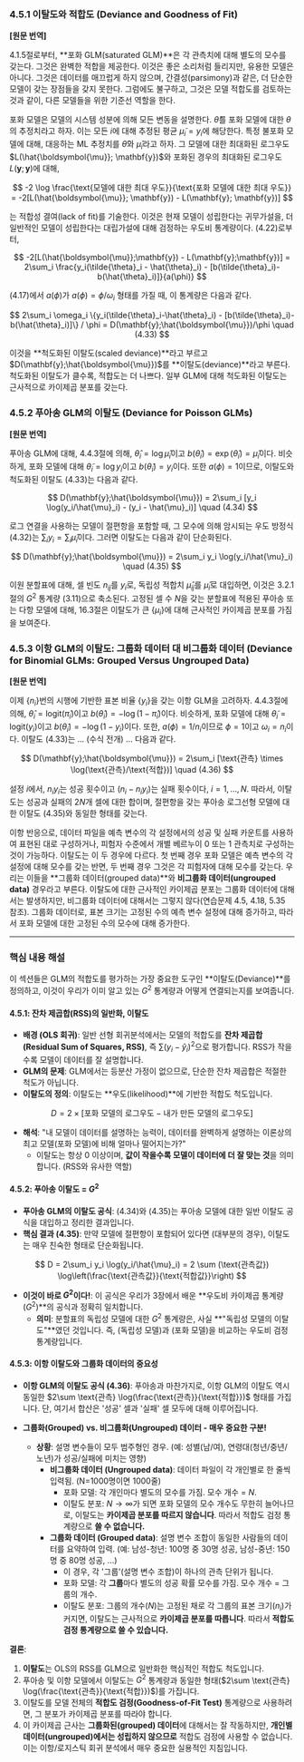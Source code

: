 ### **4.5.1 이탈도와 적합도 (Deviance and Goodness of Fit)**

**[원문 번역]**

4.1.5절로부터, **포화 GLM(saturated GLM)**은 각 관측치에 대해 별도의 모수를 갖는다. 그것은 완벽한 적합을 제공한다. 이것은 좋은 소리처럼 들리지만, 유용한 모델은 아니다. 그것은 데이터를 매끄럽게 하지 않으며, 간결성(parsimony)과 같은, 더 단순한 모델이 갖는 장점들을 갖지 못한다. 그럼에도 불구하고, 그것은 모델 적합도를 검토하는 것과 같이, 다른 모델들을 위한 기준선 역할을 한다.

포화 모델은 모델의 시스템 성분에 의해 모든 변동을 설명한다. $\tilde{\theta}$를 포화 모델에 대한 $\theta$의 추정치라고 하자. 이는 모든 $i$에 대해 추정된 평균 $\tilde{\mu}_i=y_i$에 해당한다. 특정 불포화 모델에 대해, 대응하는 ML 추정치를 $\hat{\theta}$와 $\hat{\mu}_i$라고 하자. 그 모델에 대한 최대화된 로그우도 $L(\hat{\boldsymbol{\mu}}; \mathbf{y})$와 포화된 경우의 최대화된 로그우도 $L(\mathbf{y}; \mathbf{y})$에 대해,

$$ -2 \log \frac{\text{모델에 대한 최대 우도}}{\text{포화 모델에 대한 최대 우도}} = -2[L(\hat{\boldsymbol{\mu}}; \mathbf{y}) - L(\mathbf{y}; \mathbf{y})] $$

는 적합성 결여(lack of fit)를 기술한다. 이것은 현재 모델이 성립한다는 귀무가설을, 더 일반적인 모델이 성립한다는 대립가설에 대해 검정하는 우도비 통계량이다. (4.22)로부터,

$$ -2[L(\hat{\boldsymbol{\mu}};\mathbf{y}) - L(\mathbf{y};\mathbf{y})] = 2\sum_i \frac{y_i(\tilde{\theta}_i - \hat{\theta}_i) - [b(\tilde{\theta}_i)-b(\hat{\theta}_i)]}{a(\phi)} $$

(4.17)에서 $a(\phi)$가 $a(\phi)=\phi/\omega_i$ 형태를 가질 때, 이 통계량은 다음과 같다.

$$ 2\sum_i \omega_i \{y_i(\tilde{\theta}_i-\hat{\theta}_i) - [b(\tilde{\theta}_i)-b(\hat{\theta}_i)]\} / \phi = D(\mathbf{y};\hat{\boldsymbol{\mu}})/\phi \quad (4.33) $$

이것을 **척도화된 이탈도(scaled deviance)**라고 부르고 $D(\mathbf{y};\hat{\boldsymbol{\mu}})$를 **이탈도(deviance)**라고 부른다. 척도화된 이탈도가 클수록, 적합도는 더 나쁘다. 일부 GLM에 대해 척도화된 이탈도는 근사적으로 카이제곱 분포를 갖는다.

### **4.5.2 푸아송 GLM의 이탈도 (Deviance for Poisson GLMs)**

**[원문 번역]**

푸아송 GLM에 대해, 4.4.3절에 의해, $\hat{\theta}_i = \log\hat{\mu}_i$이고 $b(\hat{\theta}_i)=\exp(\hat{\theta}_i)=\hat{\mu}_i$이다. 비슷하게, 포화 모델에 대해 $\tilde{\theta}_i=\log y_i$이고 $b(\tilde{\theta}_i)=y_i$이다. 또한 $a(\phi)=1$이므로, 이탈도와 척도화된 이탈도 (4.33)는 다음과 같다.

$$ D(\mathbf{y};\hat{\boldsymbol{\mu}}) = 2\sum_i [y_i \log(y_i/\hat{\mu}_i) - (y_i - \hat{\mu}_i)] \quad (4.34) $$

로그 연결을 사용하는 모델이 절편항을 포함할 때, 그 모수에 의해 암시되는 우도 방정식 (4.32)는 $\sum_i y_i = \sum_i \hat{\mu}_i$이다. 그러면 이탈도는 다음과 같이 단순화된다.

$$ D(\mathbf{y};\hat{\boldsymbol{\mu}}) = 2\sum_i y_i \log(y_i/\hat{\mu}_i) \quad (4.35) $$

이원 분할표에 대해, 셀 빈도 $n_{ij}$를 $y_i$로, 독립성 적합치 $\hat{\mu}_{ij}$를 $\hat{\mu}_i$로 대입하면, 이것은 3.2.1절의 $G^2$ 통계량 (3.11)으로 축소된다. 고정된 셀 수 $N$을 갖는 분할표에 적용된 푸아송 또는 다항 모델에 대해, 16.3절은 이탈도가 큰 $\{\mu_i\}$에 대해 근사적인 카이제곱 분포를 가짐을 보여준다.

### **4.5.3 이항 GLM의 이탈도: 그룹화 데이터 대 비그룹화 데이터 (Deviance for Binomial GLMs: Grouped Versus Ungrouped Data)**

**[원문 번역]**

이제 $\{n_i\}$번의 시행에 기반한 표본 비율 $\{y_i\}$을 갖는 이항 GLM을 고려하자. 4.4.3절에 의해, $\hat{\theta}_i=\text{logit}(\hat{\pi}_i)$이고 $b(\hat{\theta}_i)=-\log(1-\hat{\pi}_i)$이다. 비슷하게, 포화 모델에 대해 $\tilde{\theta}_i=\text{logit}(y_i)$이고 $b(\tilde{\theta}_i)=-\log(1-y_i)$이다. 또한, $a(\phi)=1/n_i$이므로 $\phi=1$이고 $\omega_i=n_i$이다. 이탈도 (4.33)는 ... (수식 전개) ... 다음과 같다.

$$ D(\mathbf{y};\hat{\boldsymbol{\mu}}) = 2\sum_i [\text{관측} \times \log(\text{관측}/\text{적합})] \quad (4.36) $$

설정 $i$에서, $n_i y_i$는 성공 횟수이고 $(n_i-n_i y_i)$는 실패 횟수이다, $i=1,\dots,N$. 따라서, 이탈도는 성공과 실패의 $2N$개 셀에 대한 합이며, 절편항을 갖는 푸아송 로그선형 모델에 대한 이탈도 (4.35)와 동일한 형태를 갖는다.

이항 반응으로, 데이터 파일을 예측 변수의 각 설정에서의 성공 및 실패 카운트를 사용하여 표현된 대로 구성하거나, 피험자 수준에서 개별 베르누이 0 또는 1 관측치로 구성하는 것이 가능하다. 이탈도는 이 두 경우에 다르다. 첫 번째 경우 포화 모델은 예측 변수의 각 설정에 대해 모수를 갖는 반면, 두 번째 경우 그것은 각 피험자에 대해 모수를 갖는다. 우리는 이들을 **그룹화 데이터(grouped data)**와 **비그룹화 데이터(ungrouped data)** 경우라고 부른다. 이탈도에 대한 근사적인 카이제곱 분포는 그룹화 데이터에 대해서는 발생하지만, 비그룹화 데이터에 대해서는 그렇지 않다(연습문제 4.5, 4.18, 5.35 참조). 그룹화 데이터로, 표본 크기는 고정된 수의 예측 변수 설정에 대해 증가하고, 따라서 포화 모델에 대한 고정된 수의 모수에 대해 증가한다.

---

### **핵심 내용 해설**

이 섹션들은 GLM의 적합도를 평가하는 가장 중요한 도구인 **이탈도(Deviance)**를 정의하고, 이것이 우리가 이미 알고 있는 $G^2$ 통계량과 어떻게 연결되는지를 보여줍니다.

#### **4.5.1: 잔차 제곱합(RSS)의 일반화, 이탈도**

*   **배경 (OLS 회귀)**: 일반 선형 회귀분석에서는 모델의 적합도를 **잔차 제곱합(Residual Sum of Squares, RSS)**, 즉 $\sum(y_i - \hat{y}_i)^2$으로 평가합니다. RSS가 작을수록 모델이 데이터를 잘 설명합니다.
*   **GLM의 문제**: GLM에서는 등분산 가정이 없으므로, 단순한 잔차 제곱합은 적절한 척도가 아닙니다.
*   **이탈도의 정의**: 이탈도는 **우도(likelihood)**에 기반한 적합도 척도입니다.

$$ D = 2 \times [\text{포화 모델의 로그우도} - \text{내가 만든 모델의 로그우도}] $$

*   **해석**: "내 모델이 데이터를 설명하는 능력이, 데이터를 완벽하게 설명하는 이론상의 최고 모델(포화 모델)에 비해 얼마나 떨어지는가?"
    *   이탈도는 항상 0 이상이며, **값이 작을수록 모델이 데이터에 더 잘 맞는 것**을 의미합니다. (RSS와 유사한 역할)

#### **4.5.2: 푸아송 이탈도 = $G^2$**

*   **푸아송 GLM의 이탈도 공식**: (4.34)와 (4.35)는 푸아송 모델에 대한 일반 이탈도 공식을 대입하고 정리한 결과입니다.
*   **핵심 결과 (4.35)**: 만약 모델에 절편항이 포함되어 있다면 (대부분의 경우), 이탈도는 매우 친숙한 형태로 단순화됩니다.

$$ D = 2\sum_i y_i \log(y_i/\hat{\mu}_i) = 2 \sum (\text{관측값}) \log\left(\frac{\text{관측값}}{\text{적합값}}\right) $$

*   **이것이 바로 $G^2$이다!**: 이 공식은 우리가 3장에서 배운 **우도비 카이제곱 통계량($G^2$)**의 공식과 정확히 일치합니다.
    *   **의미**: 분할표의 독립성 모델에 대한 $G^2$ 통계량은, 사실 **"독립성 모델의 이탈도"**였던 것입니다. 즉, (독립성 모델)과 (포화 모델)을 비교하는 우도비 검정 통계량입니다.

#### **4.5.3: 이항 이탈도와 그룹화 데이터의 중요성**

*   **이항 GLM의 이탈도 공식 (4.36)**: 푸아송과 마찬가지로, 이항 GLM의 이탈도 역시 동일한 $2\sum \text{관측} \log(\frac{\text{관측}}{\text{적합}})$ 형태를 가집니다. 단, 여기서 합산은 '성공' 셀과 '실패' 셀 모두에 대해 이루어집니다.

*   **그룹화(Grouped) vs. 비그룹화(Ungrouped) 데이터 - 매우 중요한 구분!**
    *   **상황**: 설명 변수들이 모두 범주형인 경우. (예: 성별(남/여), 연령대(청년/중년/노년)가 성공/실패에 미치는 영향)
        *   **비그룹화 데이터 (Ungrouped data)**: 데이터 파일이 각 개인별로 한 줄씩 입력됨. (N=1000명이면 1000줄)
            *   포화 모델: 각 개인마다 별도의 모수를 가짐. 모수 개수 = $N$.
            *   이탈도 분포: $N \to \infty$가 되면 포화 모델의 모수 개수도 무한히 늘어나므로, 이탈도는 **카이제곱 분포를 따르지 않습니다**. 따라서 적합도 검정 통계량으로 **쓸 수 없습니다.**
        *   **그룹화 데이터 (Grouped data)**: 설명 변수 조합이 동일한 사람들의 데이터를 요약하여 입력. (예: 남성-청년: 100명 중 30명 성공, 남성-중년: 150명 중 80명 성공, ...)
            *   이 경우, 각 '그룹'(설명 변수 조합)이 하나의 관측 단위가 됩니다.
            *   포화 모델: 각 **그룹**마다 별도의 성공 확률 모수를 가짐. 모수 개수 = 그룹의 개수.
            *   이탈도 분포: 그룹의 개수($N$)는 고정된 채로 각 그룹의 표본 크기($n_i$)가 커지면, 이탈도는 근사적으로 **카이제곱 분포를 따릅니다**. 따라서 **적합도 검정 통계량으로 쓸 수 있습니다.**

**결론**:
1.  **이탈도**는 OLS의 RSS를 GLM으로 일반화한 핵심적인 적합도 척도입니다.
2.  푸아송 및 이항 모델에서 이탈도는 $G^2$ 통계량과 동일한 형태($2\sum \text{관측} \log(\frac{\text{관측}}{\text{적합}})$)를 가집니다.
3.  이탈도를 모델 전체의 **적합도 검정(Goodness-of-Fit Test)** 통계량으로 사용하려면, 그 분포가 카이제곱 분포를 따라야 합니다.
4.  이 카이제곱 근사는 **그룹화된(grouped) 데이터**에 대해서는 잘 작동하지만, **개인별 데이터(ungrouped)에서는 성립하지 않으므로** 적합도 검정에 사용할 수 없습니다. 이는 이항/로지스틱 회귀 분석에서 매우 중요한 실용적인 지침입니다.
